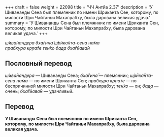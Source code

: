 +++
draft = false
weight = 22098
title = 'ЧЧ Антйа 2.37'
description = 'У Шивананды Сена был племянник по имени Шриканта Сен, которому, по милости Шри Чайтаньи Махапрабху, была дарована великая удача.'
summary = 'У Шивананды Сена был племянник по имени Шриканта Сен, которому, по милости Шри Чайтаньи Махапрабху, была дарована великая удача.'
+++

_ш́ива̄нандера бха̄гина̄ ш́рӣка̄нта-сена на̄ма  
прабхура кр̣па̄те тен̇хо бад̣а бха̄гйава̄н_

## Пословный перевод

_ш́ива̄нандера_ — Шивананды Сена; _бха̄гина̄_ — племянник; _ш́рӣка̄нта_\-_сена_ _на̄ма_ — по имени Шриканта Сен; _прабхура_ _кр̣па̄те_ — по беспричинной милости Шри Чайтаньи Махапрабху; _тен̇хо_ — он; _бад̣а_ — очень; _бха̄гйава̄н_ — удачливый.

## Перевод

**У Шивананды Сена был племянник по имени Шриканта Сен, которому, по милости Шри Чайтаньи Махапрабху, была дарована великая удача.**
